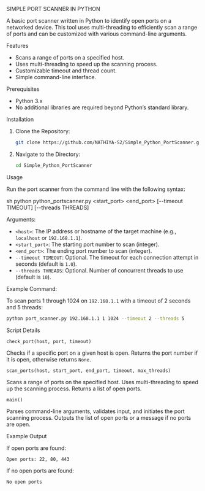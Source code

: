 SIMPLE PORT SCANNER IN PYTHON

A basic port scanner written in Python to identify open ports on a networked device. This tool uses multi-threading to efficiently scan a range of ports and can be customized with various command-line arguments.

Features

- Scans a range of ports on a specified host.
- Uses multi-threading to speed up the scanning process.
- Customizable timeout and thread count.
- Simple command-line interface.

Prerequisites

- Python 3.x
- No additional libraries are required beyond Python’s standard library.

Installation

1. Clone the Repository:

   ```sh
   git clone https://github.com/NATHIYA-S2/Simple_Python_PortScanner.git
   ```

3. Navigate to the Directory:

   ```sh
   cd Simple_Python_PortScanner
   ```

Usage

Run the port scanner from the command line with the following syntax:

sh
python python_portscanner.py <host> <start_port> <end_port> [--timeout TIMEOUT] [--threads THREADS]


Arguments:

- `<host>`: The IP address or hostname of the target machine (e.g., `localhost` or `192.168.1.1`).
- `<start_port>`: The starting port number to scan (integer).
- `<end_port>`: The ending port number to scan (integer).
- `--timeout TIMEOUT`: Optional. The timeout for each connection attempt in seconds (default is `1.0`).
- `--threads THREADS`: Optional. Number of concurrent threads to use (default is `10`).

Example Command:

To scan ports 1 through 1024 on `192.168.1.1` with a timeout of 2 seconds and 5 threads:

```sh
python port_scanner.py 192.168.1.1 1 1024 --timeout 2 --threads 5
```

Script Details

`check_port(host, port, timeout)`

Checks if a specific port on a given host is open. Returns the port number if it is open, otherwise returns `None`.

`scan_ports(host, start_port, end_port, timeout, max_threads)`

Scans a range of ports on the specified host. Uses multi-threading to speed up the scanning process. Returns a list of open ports.

`main()`

Parses command-line arguments, validates input, and initiates the port scanning process. Outputs the list of open ports or a message if no ports are open.

Example Output

If open ports are found:

`Open ports: 22, 80, 443`

If no open ports are found:

`No open ports`
